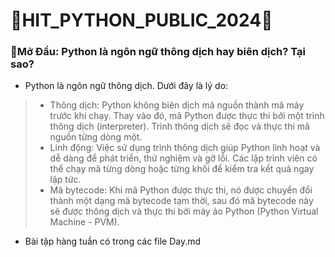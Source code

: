 # 👑HIT_PYTHON_PUBLIC_2024👑

### 📌Mở Đầu: Python là ngôn ngữ thông dịch hay biên dịch? Tại sao?
- Python là ngôn ngữ thông dịch. Dưới đây là lý do:

> - Thông dịch: Python không biên dịch mã nguồn thành mã máy trước khi chạy. Thay vào đó, mã Python được thực thi bởi một trình thông dịch (interpreter). Trình thông dịch sẽ đọc và thực thi mã nguồn từng dòng một.
> - Linh động: Việc sử dụng trình thông dịch giúp Python linh hoạt và dễ dàng để phát triển, thử nghiệm và gỡ lỗi. Các lập trình viên có thể chạy mã từng dòng hoặc từng khối để kiểm tra kết quả ngay lập tức.
> - Mã bytecode: Khi mã Python được thực thi, nó được chuyển đổi thành một dạng mã bytecode tạm thời, sau đó mã bytecode này sẽ được thông dịch và thực thi bởi máy ảo Python (Python Virtual Machine - PVM).

- Bài tập hàng tuần có trong các file Day.md
